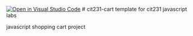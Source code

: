 [![Open in Visual Studio Code](https://classroom.github.com/assets/open-in-vscode-c66648af7eb3fe8bc4f294546bfd86ef473780cde1dea487d3c4ff354943c9ae.svg)](https://classroom.github.com/online_ide?assignment_repo_id=9274677&assignment_repo_type=AssignmentRepo)
﻿# cit231-cart
template for cit231 javascript labs

javascript shopping cart project